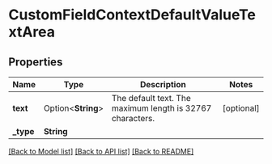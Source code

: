 # CustomFieldContextDefaultValueTextArea

## Properties

Name | Type | Description | Notes
------------ | ------------- | ------------- | -------------
**text** | Option<**String**> | The default text. The maximum length is 32767 characters. | [optional]
**_type** | **String** |  | 

[[Back to Model list]](../README.md#documentation-for-models) [[Back to API list]](../README.md#documentation-for-api-endpoints) [[Back to README]](../README.md)


